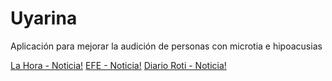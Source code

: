# Uyarina
Aplicación para mejorar la audición de personas con microtia e hipoacusias

 [La Hora - Noticia!](https://lahora.com.ec/noticia/1101870820/home)
 [EFE - Noticia!](https://www.efe.com/efe/america/tecnologia/concluye-campus-party-quito-con-premios-a-emprendedores-e-innovadores/20000036-2729849)
 [Diario Roti - Noticia!](https://diarioti.com/campus-party-ecuador-2015-termina-con-excelentes-resultados0/90630)
